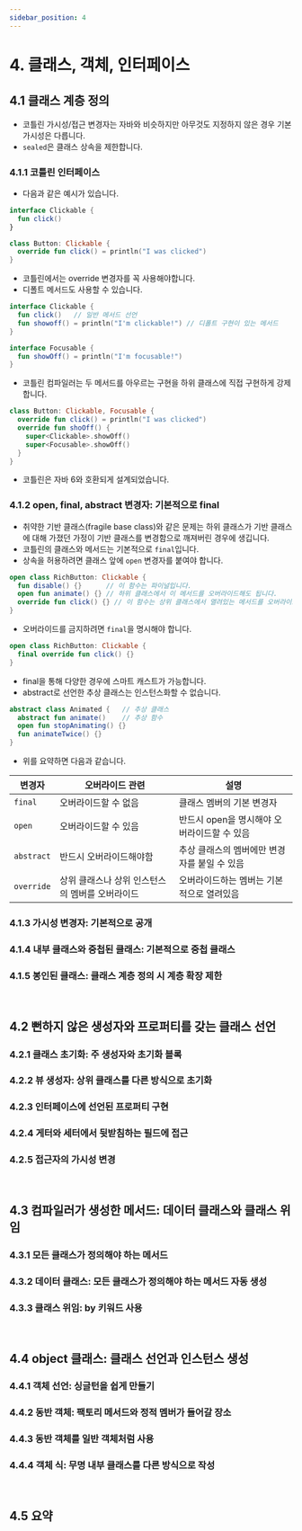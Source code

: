 ```yaml
---
sidebar_position: 4
---
```


# 4. 클래스, 객체, 인터페이스

## 4.1 클래스 계층 정의

- 코틀린 가시성/접근 변경자는 자바와 비슷하지만 아무것도 지정하지 않은 경우 기본 가시성은 다릅니다.
- `sealed`은 클래스 상속을 제한합니다.

### 4.1.1 코틀린 인터페이스

- 다음과 같은 예시가 있습니다.

```kt
interface Clickable {
  fun click()
}
```

```kt
class Button: Clickable {
  override fun click() = println("I was clicked")
}
```

- 코틀린에서는 override 변경자를 꼭 사용해야합니다.
- 디폴트 메서드도 사용할 수 있습니다.

```kt
interface Clickable {
  fun click()   // 일반 메서드 선언
  fun showoff() = println("I'm clickable!") // 디폴트 구현이 있는 메서드
}
```

```kt
interface Focusable {
  fun showOff() = println("I'm focusable!")
}
```

- 코틀린 컴파일러는 두 메서드를 아우르는 구현을 하위 클래스에 직접 구현하게 강제합니다.

```kt
class Button: Clickable, Focusable {
  override fun click() = println("I was clicked")
  override fun shoOff() {
    super<Clickable>.showOff()
    super<Focusable>.showOff()
  }
}
```

- 코틀린은 자바 6와 호환되게 설계되었습니다.

### 4.1.2 open, final, abstract 변경자: 기본적으로 final

- 취약한 기반 클래스(fragile base class)와 같은 문제는 하위 클래스가 기반 클래스에 대해 가졌던 가정이 기반 클래스를 변경함으로 깨져버린 경우에 생깁니다.
- 코틀린의 클래스와 메서드는 기본적으로 `final`입니다.
- 상속을 허용하려면 클래스 앞에 `open` 변경자를 붙여야 합니다.

```kt
open class RichButton: Clickable {
  fun disable() {}      // 이 함수는 파이널입니다.
  open fun animate() {} // 하위 클래스에서 이 메서드를 오버라이드해도 됩니다.
  override fun click() {} // 이 함수는 상위 클래스에서 열려있는 메서드를 오버라이드합니다.
}
```

- 오버라이드를 금지하려면 `final`을 명시해야 합니다.

```kt
open class RichButton: Clickable {
  final override fun click() {}
}
```

- final을 통해 다양한 경우에 스마트 캐스트가 가능합니다.
- abstract로 선언한 추상 클래스는 인스턴스화할 수 없습니다.

```kt
abstract class Animated {   // 추상 클래스
  abstract fun animate()    // 추상 함수
  open fun stopAnimating() {}
  fun animateTwice() {}
}
```

- 위를 요약하면 다음과 같습니다.

| 변경자     | 오버라이드 관련                                 | 설명                                         |
| ---------- | ----------------------------------------------- | -------------------------------------------- |
| `final`    | 오버라이드할 수 없음                            | 클래스 멤버의 기본 변경자                    |
| `open`     | 오버라이드할 수 있음                            | 반드시 open을 명시해야 오버라이드할 수 있음  |
| `abstract` | 반드시 오버라이드해야함                         | 추상 클래스의 멤버에만 변경자를 붙일 수 있음 |
| `override` | 상위 클래스나 상위 인스턴스의 멤버를 오버라이드 | 오버라이드하는 멤버는 기본적으로 열려있음    |

### 4.1.3 가시성 변경자: 기본적으로 공개

### 4.1.4 내부 클래스와 중첩된 클래스: 기본적으로 중첩 클래스

### 4.1.5 봉인된 클래스: 클래스 계층 정의 시 계층 확장 제한

<br/>

## 4.2 뻔하지 않은 생성자와 프로퍼티를 갖는 클래스 선언

### 4.2.1 클래스 초기화: 주 생성자와 초기화 블록

### 4.2.2 뷰 생성자: 상위 클래스를 다른 방식으로 초기화

### 4.2.3 인터페이스에 선언된 프로퍼티 구현

### 4.2.4 게터와 세터에서 뒷받침하는 필드에 접근

### 4.2.5 접근자의 가시성 변경

<br/>

## 4.3 컴파일러가 생성한 메서드: 데이터 클래스와 클래스 위임

### 4.3.1 모든 클래스가 정의해야 하는 메서드

### 4.3.2 데이터 클래스: 모든 클래스가 정의해야 하는 메서드 자동 생성

### 4.3.3 클래스 위임: by 키워드 사용

<br/>

## 4.4 object 클래스: 클래스 선언과 인스턴스 생성

### 4.4.1 객체 선언: 싱글턴을 쉽게 만들기

### 4.4.2 동반 객체: 팩토리 메서드와 정적 멤버가 들어갈 장소

### 4.4.3 동반 객체를 일반 객체처럼 사용

### 4.4.4 객체 식: 무명 내부 클래스를 다른 방식으로 작성

<br/>

## 4.5 요약
